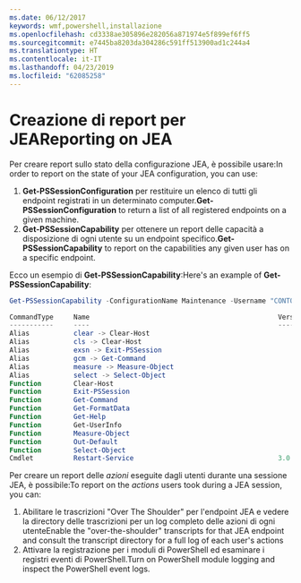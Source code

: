 ```yaml
---
ms.date: 06/12/2017
keywords: wmf,powershell,installazione
ms.openlocfilehash: cd3338ae305896e282056a871974e5f899ef6ff5
ms.sourcegitcommit: e7445ba8203da304286c591ff513900ad1c244a4
ms.translationtype: HT
ms.contentlocale: it-IT
ms.lasthandoff: 04/23/2019
ms.locfileid: "62085258"
---
```

# <a name="reporting-on-jea"></a><span data-ttu-id="b1fbc-102">Creazione di report per JEA</span><span class="sxs-lookup"><span data-stu-id="b1fbc-102">Reporting on JEA</span></span>

<span data-ttu-id="b1fbc-103">Per creare report sullo stato della configurazione JEA, è possibile usare:</span><span class="sxs-lookup"><span data-stu-id="b1fbc-103">In order to report on the state of your JEA configuration, you can use:</span></span>

1. <span data-ttu-id="b1fbc-104">**Get-PSSessionConfiguration** per restituire un elenco di tutti gli endpoint registrati in un determinato computer.</span><span class="sxs-lookup"><span data-stu-id="b1fbc-104">**Get-PSSessionConfiguration** to return a list of all registered endpoints on a given machine.</span></span>
2. <span data-ttu-id="b1fbc-105">**Get-PSSessionCapability** per ottenere un report delle capacità a disposizione di ogni utente su un endpoint specifico.</span><span class="sxs-lookup"><span data-stu-id="b1fbc-105">**Get-PSSessionCapability** to report on the capabilities any given user has on a specific endpoint.</span></span>

<span data-ttu-id="b1fbc-106">Ecco un esempio di **Get-PSSessionCapability**:</span><span class="sxs-lookup"><span data-stu-id="b1fbc-106">Here's an example of **Get-PSSessionCapability**:</span></span>

```powershell
Get-PSSessionCapability -ConfigurationName Maintenance -Username "CONTOSO\JohnDoe"

CommandType     Name                                               Version    Source
-----------     ----                                               -------    ------
Alias           clear -> Clear-Host
Alias           cls -> Clear-Host
Alias           exsn -> Exit-PSSession
Alias           gcm -> Get-Command
Alias           measure -> Measure-Object
Alias           select -> Select-Object
Function        Clear-Host
Function        Exit-PSSession
Function        Get-Command
Function        Get-FormatData
Function        Get-Help
Function        Get-UserInfo
Function        Measure-Object
Function        Out-Default
Function        Select-Object
Cmdlet          Restart-Service                                    3.0.0.0 Microsof...
```

<span data-ttu-id="b1fbc-107">Per creare un report delle _azioni_ eseguite dagli utenti durante una sessione JEA, è possibile:</span><span class="sxs-lookup"><span data-stu-id="b1fbc-107">To report on the _actions_ users took during a JEA session, you can:</span></span>

1. <span data-ttu-id="b1fbc-108">Abilitare le trascrizioni "Over The Shoulder" per l'endpoint JEA e vedere la directory delle trascrizioni per un log completo delle azioni di ogni utente</span><span class="sxs-lookup"><span data-stu-id="b1fbc-108">Enable the "over-the-shoulder" transcripts for that JEA endpoint and consult the transcript directory for a full log of each user's actions</span></span>
2. <span data-ttu-id="b1fbc-109">Attivare la registrazione per i moduli di PowerShell ed esaminare i registri eventi di PowerShell.</span><span class="sxs-lookup"><span data-stu-id="b1fbc-109">Turn on PowerShell module logging and inspect the PowerShell event logs.</span></span>